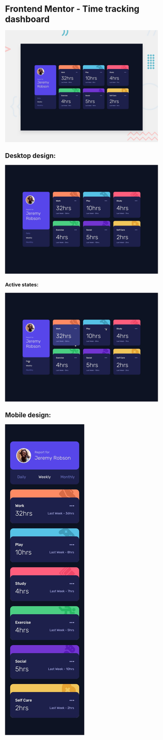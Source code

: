 # Frontend Mentor - Time tracking dashboard

![Design preview for the Time tracking dashboard coding challenge](./design/desktop-preview.jpg)


## Desktop design: 

![](./design/desktop-design.jpg)


### Active states:

![](./design/active-states.jpg)


## Mobile design:

![](./design/mobile-design.jpg)

